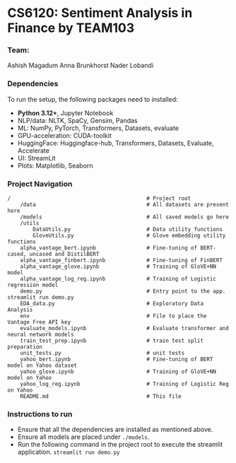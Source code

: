 # CS6120: Sentiment Analysis in Finance by TEAM103

### Team:
Ashish Magadum
Anna Brunkhorst
Nader Lobandi

### Dependencies
To run the setup, the following packages need to installed:

- **Python 3.12+**, Jupyter Notebook
- NLP/data: NLTK, SpaCy, Gensim, Pandas
- ML: NumPy, PyTorch, Transformers, Datasets, evaluate
- GPU-acceleration: CUDA-toolkit
- HuggingFace: Huggingface-hub, Transformers, Datasets, Evaluate, Accelerate
- UI: StreamLit
- Plots: Matplotlib, Seaborn

### Project Navigation

````
/                                           # Project root
    /data                                   # All datasets are present here
    /models                                 # All saved models go here
    /utils 
        DataUtils.py                        # Data utility functions 
        GloveUtils.py                       # Glove embedding utility functions 
    alpha_vantage_bert.ipynb                # Fine-tuning of BERT-cased, uncased and DistilBERT 
    alpha_vantage_finbert.ipynb             # Fine-tuning of FinBERT 
    alpha_vantage_glove.ipynb               # Training of GloVE+NN model 
    alpha_vantage_log_reg.ipynb             # Training of Logistic regression model 
    demo.py                                 # Entry point to the app. streamlit run demo.py                             
    EDA_data.py                             # Exploratory Data Analysis 
    env                                     # File to place the Vantage Free API key 
    evaluate_models.ipynb                   # Evaluate transformer and neural network models 
    train_test_prep.ipynb                   # train test split preparation 
    unit_tests.py                           # unit tests
    yahoo_bert.ipynb                        # Fine-tuning of BERT model on Yahoo dataset 
    yahoo_glove.ipynb                       # Training of GloVE+NN model on Yahoo 
    yahoo_log_reg.ipynb                     # Training of Logistic Reg on Yahoo 
    README.md                               # This file
````

### Instructions to run
- Ensure that all the dependencies are installed as mentioned above.
- Ensure all models are placed under `./models`. 
- Run the following command in the project root to execute the streamlit application. 
`streamlit run demo.py`

